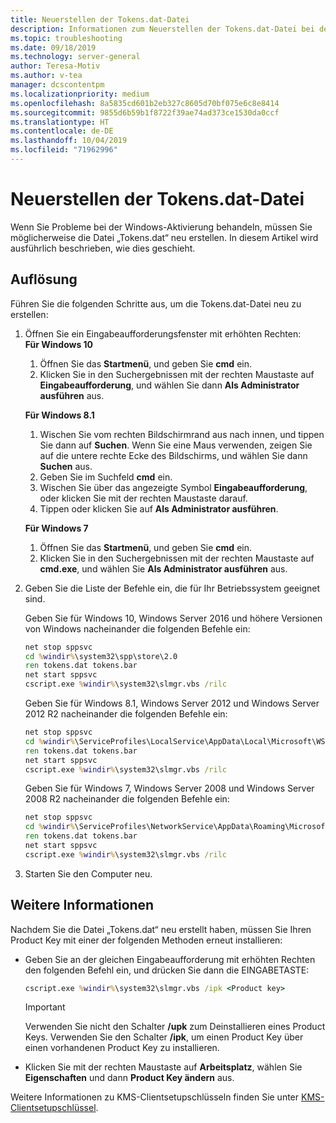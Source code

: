 ```yaml
---
title: Neuerstellen der Tokens.dat-Datei
description: Informationen zum Neuerstellen der Tokens.dat-Datei bei der Behandlung von Windows-Aktivierungsproblemen
ms.topic: troubleshooting
ms.date: 09/18/2019
ms.technology: server-general
author: Teresa-Motiv
ms.author: v-tea
manager: dcscontentpm
ms.localizationpriority: medium
ms.openlocfilehash: 8a5835cd601b2eb327c8605d70bf075e6c8e8414
ms.sourcegitcommit: 9855d6b59b1f8722f39ae74ad373ce1530da0ccf
ms.translationtype: HT
ms.contentlocale: de-DE
ms.lasthandoff: 10/04/2019
ms.locfileid: "71962996"
---
```

# <a name="rebuild-the-tokensdat-file"></a>Neuerstellen der Tokens.dat-Datei

Wenn Sie Probleme bei der Windows-Aktivierung behandeln, müssen Sie möglicherweise die Datei „Tokens.dat“ neu erstellen. In diesem Artikel wird ausführlich beschrieben, wie dies geschieht.

## <a name="resolution"></a>Auflösung

Führen Sie die folgenden Schritte aus, um die Tokens.dat-Datei neu zu erstellen:

1. Öffnen Sie ein Eingabeaufforderungsfenster mit erhöhten Rechten:  
   **Für Windows 10**

   1. Öffnen Sie das **Startmenü**, und geben Sie **cmd** ein.
   1. Klicken Sie in den Suchergebnissen mit der rechten Maustaste auf **Eingabeaufforderung**, und wählen Sie dann **Als Administrator ausführen** aus.  

   **Für Windows 8.1**
   1. Wischen Sie vom rechten Bildschirmrand aus nach innen, und tippen Sie dann auf **Suchen**. Wenn Sie eine Maus verwenden, zeigen Sie auf die untere rechte Ecke des Bildschirms, und wählen Sie dann **Suchen** aus.
   1. Geben Sie im Suchfeld **cmd** ein.
   1. Wischen Sie über das angezeigte Symbol **Eingabeaufforderung**, oder klicken Sie mit der rechten Maustaste darauf.
   1. Tippen oder klicken Sie auf **Als Administrator ausführen**.

   **Für Windows 7**
   1. Öffnen Sie das **Startmenü**, und geben Sie **cmd** ein.
   1. Klicken Sie in den Suchergebnissen mit der rechten Maustaste auf **cmd.exe**, und wählen Sie **Als Administrator ausführen** aus.

1. Geben Sie die Liste der Befehle ein, die für Ihr Betriebssystem geeignet sind.  

   Geben Sie für Windows 10, Windows Server 2016 und höhere Versionen von Windows nacheinander die folgenden Befehle ein:
   ```cmd
   net stop sppsvc
   cd %windir%\system32\spp\store\2.0
   ren tokens.dat tokens.bar
   net start sppsvc
   cscript.exe %windir%\system32\slmgr.vbs /rilc
   ```
   Geben Sie für Windows 8.1, Windows Server 2012 und Windows Server 2012 R2 nacheinander die folgenden Befehle ein:
   ```cmd
   net stop sppsvc
   cd %windir%\ServiceProfiles\LocalService\AppData\Local\Microsoft\WSLicense
   ren tokens.dat tokens.bar
   net start sppsvc
   cscript.exe %windir%\system32\slmgr.vbs /rilc
   ```
   Geben Sie für Windows 7, Windows Server 2008 und Windows Server 2008 R2 nacheinander die folgenden Befehle ein:
   ```cmd
   net stop sppsvc
   cd %windir%\ServiceProfiles\NetworkService\AppData\Roaming\Microsoft\SoftwareProtectionPlatform
   ren tokens.dat tokens.bar
   net start sppsvc
   cscript.exe %windir%\system32\slmgr.vbs /rilc
   ```
1. Starten Sie den Computer neu.

## <a name="more-information"></a>Weitere Informationen

Nachdem Sie die Datei „Tokens.dat“ neu erstellt haben, müssen Sie Ihren Product Key mit einer der folgenden Methoden erneut installieren:

- Geben Sie an der gleichen Eingabeaufforderung mit erhöhten Rechten den folgenden Befehl ein, und drücken Sie dann die EINGABETASTE:

   ```cmd
   cscript.exe %windir%\system32\slmgr.vbs /ipk <Product key>
   ```

  > [!IMPORTANT]
  > Verwenden Sie nicht den Schalter **/upk** zum Deinstallieren eines Product Keys. Verwenden Sie den Schalter **/ipk**, um einen Product Key über einen vorhandenen Product Key zu installieren.
- Klicken Sie mit der rechten Maustaste auf **Arbeitsplatz**, wählen Sie **Eigenschaften** und dann **Product Key ändern** aus.

Weitere Informationen zu KMS-Clientsetupschlüsseln finden Sie unter [KMS-Clientsetupschlüssel](kmsclientkeys.md).
